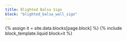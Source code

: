 ```yaml
---
title: Blighted Balsa Sign
block: "blighted_balsa_wall_sign"
---
```


{% assign it = site.data.blocks[page.block] %}
{% include block_template.liquid block=it %}

